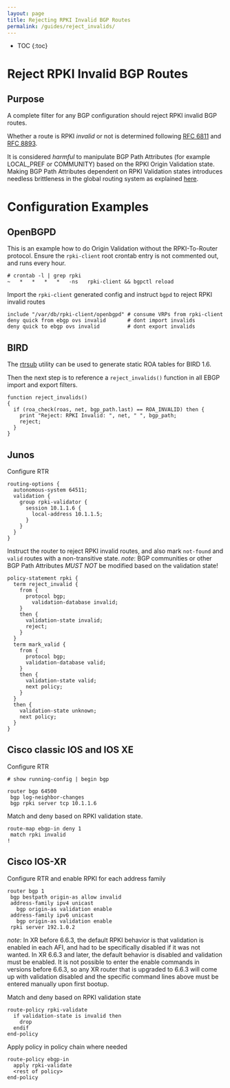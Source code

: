 ```yaml
---
layout: page
title: Rejecting RPKI Invalid BGP Routes
permalink: /guides/reject_invalids/
---
```


* TOC
{:toc}

# Reject RPKI Invalid BGP Routes

## Purpose

A complete filter for any BGP configuration should reject RPKI invalid BGP routes.

Whether a route is RPKI *invalid* or not is determined following [RFC 6811](https://tools.ietf.org/html/rfc6811) and [RFC 8893](https://tools.ietf.org/html/rfc8893).

It is considered *harmful* to manipulate BGP Path Attributes (for example LOCAL_PREF or COMMUNITY) based on the RPKI Origin Validation state.
Making BGP Path Attributes dependent on RPKI Validation states introduces needless brittleness in the global routing system as explained [here](https://mailarchive.ietf.org/arch/msg/sidrops/dwQi9lgYKRVctdlMAHhtgYkzhSM/).

# Configuration Examples

## OpenBGPD

This is an example how to do Origin Validation without the RPKI-To-Router protocol.
Ensure the `rpki-client` root crontab entry is not commented out, and runs every hour.

```
# crontab -l | grep rpki
~   *   *   *   *   -ns   rpki-client && bgpctl reload
```

Import the `rpki-client` generated config and instruct `bgpd` to reject RPKI invalid routes

```
include "/var/db/rpki-client/openbgpd" # consume VRPs from rpki-client
deny quick from ebgp ovs invalid       # dont import invalids
deny quick to ebgp ovs invalid         # dont export invalids
```

## BIRD

The [rtrsub](https://github.com/job/rtrsub) utility can be used to generate static ROA tables for BIRD 1.6.

Then the next step is to reference a `reject_invalids()` function in all EBGP import and export filters.

```
function reject_invalids()
{
  if (roa_check(roas, net, bgp_path.last) == ROA_INVALID) then {
    print "Reject: RPKI Invalid: ", net, " ", bgp_path;
    reject;
  }
}
```

## Junos

Configure RTR

```
routing-options {
  autonomous-system 64511;
  validation {
    group rpki-validator {
      session 10.1.1.6 {
        local-address 10.1.1.5;
      }
    }
  }
}
```

Instruct the router to reject RPKI invalid routes, and also mark `not-found` and `valid` routes with a non-transitive state.
*note*: BGP communities or other BGP Path Attributes *MUST NOT* be modified based on the validation state!

```
policy-statement rpki {
  term reject_invalid {
    from {
      protocol bgp;
        validation-database invalid;
    }
    then {
      validation-state invalid;
      reject;
    }
  }
  term mark_valid {
    from {
      protocol bgp;
      validation-database valid;
    }
    then {
      validation-state valid;
      next policy;
    }
  }
  then {
    validation-state unknown;
    next policy;
  }
}
```

## Cisco classic IOS and IOS XE

Configure RTR

```
# show running-config | begin bgp

router bgp 64500
 bgp log-neighbor-changes
 bgp rpki server tcp 10.1.1.6
```

Match and deny based on RPKI validation state.

```
route-map ebgp-in deny 1
 match rpki invalid
!
```

## Cisco IOS-XR

Configure RTR and enable RPKI for each address family
```
router bgp 1
 bgp bestpath origin-as allow invalid
 address-family ipv4 unicast
   bgp origin-as validation enable
 address-family ipv6 unicast
   bgp origin-as validation enable
 rpki server 192.1.0.2
```
*note*: In XR before 6.6.3, the default RPKI behavior is that validation is enabled in each AFI, and had to be specifically disabled if it was not wanted.  In XR 6.6.3 and later, the default behavior is disabled and validation must be enabled.  It is not possible to enter the enable commands in versions before 6.6.3, so any XR router that is upgraded to 6.6.3 will come up with validation disabled and the specific command lines above must be entered manually upon first bootup.

Match and deny based on RPKI validation state
```
route-policy rpki-validate
  if validation-state is invalid then
    drop
  endif
end-policy
```
Apply policy in policy chain where needed
```
route-policy ebgp-in
  apply rpki-validate
  <rest of policy>
end-policy
```
